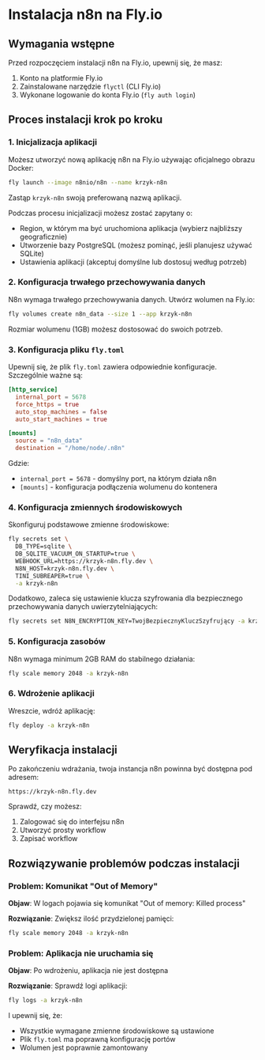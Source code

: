 # Instalacja n8n na Fly.io

## Wymagania wstępne

Przed rozpoczęciem instalacji n8n na Fly.io, upewnij się, że masz:

1. Konto na platformie Fly.io
2. Zainstalowane narzędzie `flyctl` (CLI Fly.io)
3. Wykonane logowanie do konta Fly.io (`fly auth login`)

## Proces instalacji krok po kroku

### 1. Inicjalizacja aplikacji

Możesz utworzyć nową aplikację n8n na Fly.io używając oficjalnego obrazu Docker:

```bash
fly launch --image n8nio/n8n --name krzyk-n8n
```

Zastąp `krzyk-n8n` swoją preferowaną nazwą aplikacji.

Podczas procesu inicjalizacji możesz zostać zapytany o:
- Region, w którym ma być uruchomiona aplikacja (wybierz najbliższy geograficznie)
- Utworzenie bazy PostgreSQL (możesz pominąć, jeśli planujesz używać SQLite)
- Ustawienia aplikacji (akceptuj domyślne lub dostosuj według potrzeb)

### 2. Konfiguracja trwałego przechowywania danych

N8n wymaga trwałego przechowywania danych. Utwórz wolumen na Fly.io:

```bash
fly volumes create n8n_data --size 1 --app krzyk-n8n
```

Rozmiar wolumenu (1GB) możesz dostosować do swoich potrzeb.

### 3. Konfiguracja pliku `fly.toml`

Upewnij się, że plik `fly.toml` zawiera odpowiednie konfiguracje. Szczególnie ważne są:

```toml
[http_service]
  internal_port = 5678
  force_https = true
  auto_stop_machines = false
  auto_start_machines = true

[mounts]
  source = "n8n_data"
  destination = "/home/node/.n8n"
```

Gdzie:
- `internal_port = 5678` - domyślny port, na którym działa n8n
- `[mounts]` - konfiguracja podłączenia wolumenu do kontenera

### 4. Konfiguracja zmiennych środowiskowych

Skonfiguruj podstawowe zmienne środowiskowe:

```bash
fly secrets set \
  DB_TYPE=sqlite \
  DB_SQLITE_VACUUM_ON_STARTUP=true \
  WEBHOOK_URL=https://krzyk-n8n.fly.dev \
  N8N_HOST=krzyk-n8n.fly.dev \
  TINI_SUBREAPER=true \
  -a krzyk-n8n
```

Dodatkowo, zaleca się ustawienie klucza szyfrowania dla bezpiecznego przechowywania danych uwierzytelniających:

```bash
fly secrets set N8N_ENCRYPTION_KEY=TwojBezpiecznyKluczSzyfrujący -a krzyk-n8n
```

### 5. Konfiguracja zasobów

N8n wymaga minimum 2GB RAM do stabilnego działania:

```bash
fly scale memory 2048 -a krzyk-n8n
```

### 6. Wdrożenie aplikacji

Wreszcie, wdróż aplikację:

```bash
fly deploy -a krzyk-n8n
```

## Weryfikacja instalacji

Po zakończeniu wdrażania, twoja instancja n8n powinna być dostępna pod adresem:

```
https://krzyk-n8n.fly.dev
```

Sprawdź, czy możesz:
1. Zalogować się do interfejsu n8n
2. Utworzyć prosty workflow
3. Zapisać workflow

## Rozwiązywanie problemów podczas instalacji

### Problem: Komunikat "Out of Memory"

**Objaw**: W logach pojawia się komunikat "Out of memory: Killed process"

**Rozwiązanie**: Zwiększ ilość przydzielonej pamięci:
```bash
fly scale memory 2048 -a krzyk-n8n
```

### Problem: Aplikacja nie uruchamia się

**Objaw**: Po wdrożeniu, aplikacja nie jest dostępna

**Rozwiązanie**: Sprawdź logi aplikacji:
```bash
fly logs -a krzyk-n8n
```

I upewnij się, że:
- Wszystkie wymagane zmienne środowiskowe są ustawione
- Plik `fly.toml` ma poprawną konfigurację portów
- Wolumen jest poprawnie zamontowany